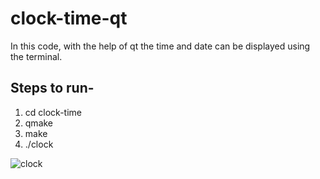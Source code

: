 # clock-time-qt

In this code, with the help of qt the time and date can be displayed using the terminal.

## Steps to run-

1. cd clock-time
2. qmake 
3. make
4. ./clock


![clock](https://user-images.githubusercontent.com/56449074/110161489-6c0bc880-7dbb-11eb-8ee6-56ae1cd928bb.png)

